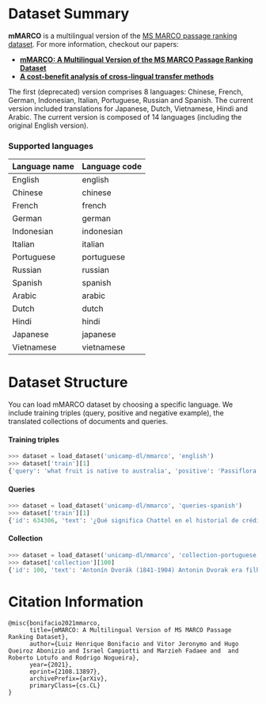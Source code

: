 # Dataset Summary

**mMARCO** is a multilingual version of the [MS MARCO passage ranking dataset](https://microsoft.github.io/msmarco/).
For more information, checkout our papers:
  * [**mMARCO: A Multilingual Version of the MS MARCO Passage Ranking Dataset**](https://arxiv.org/abs/2108.13897)
  * [**A cost-benefit analysis of cross-lingual transfer methods**](https://arxiv.org/abs/2105.06813)


The first (deprecated) version comprises 8 languages: Chinese, French, German, Indonesian, Italian, Portuguese, Russian and Spanish. The current version included translations for Japanese, Dutch, Vietnamese, Hindi and Arabic. The current version is composed of 14 languages (including the original English version).


### Supported languages

| Language name | Language code |
|---------------|---------------|
| English		| english		|
| Chinese		| chinese		|
| French		| french		|
| German		| german		|
| Indonesian	| indonesian	|
| Italian		| italian		|
| Portuguese	| portuguese	|
| Russian		| russian		|
| Spanish		| spanish		|
| Arabic        | arabic        |
| Dutch         | dutch         |
| Hindi         | hindi         |
| Japanese      | japanese      |
| Vietnamese    | vietnamese    |


# Dataset Structure

You can load mMARCO dataset by choosing a specific language. We include training triples (query, positive and negative example), the translated collections of documents and queries.


#### Training triples

```python
>>> dataset = load_dataset('unicamp-dl/mmarco', 'english')
>>> dataset['train'][1]
{'query': 'what fruit is native to australia', 'positive': 'Passiflora herbertiana. A rare passion fruit native to Australia. Fruits are green-skinned, white fleshed, with an unknown edible rating. Some sources list the fruit as edible, sweet and tasty, while others list the fruits as being bitter and inedible.assiflora herbertiana. A rare passion fruit native to Australia. Fruits are green-skinned, white fleshed, with an unknown edible rating. Some sources list the fruit as edible, sweet and tasty, while others list the fruits as being bitter and inedible.', 'negative': 'The kola nut is the fruit of the kola tree, a genus (Cola) of trees that are native to the tropical rainforests of Africa.'}
```

#### Queries

```python
>>> dataset = load_dataset('unicamp-dl/mmarco', 'queries-spanish')
>>> dataset['train'][1]
{'id': 634306, 'text': '¿Qué significa Chattel en el historial de crédito'}
```

#### Collection

```python
>>> dataset = load_dataset('unicamp-dl/mmarco', 'collection-portuguese')
>>> dataset['collection'][100]
{'id': 100, 'text': 'Antonín Dvorák (1841-1904) Antonin Dvorak era filho de açougueiro, mas ele não seguiu o negócio de seu pai. Enquanto ajudava seu pai a meio tempo, estudou música e se formou na Escola de Órgãos de Praga em 1859.'}
```


# Citation Information
```
@misc{bonifacio2021mmarco,
      title={mMARCO: A Multilingual Version of MS MARCO Passage Ranking Dataset}, 
      author={Luiz Henrique Bonifacio and Vitor Jeronymo and Hugo Queiroz Abonizio and Israel Campiotti and Marzieh Fadaee and  and Roberto Lotufo and Rodrigo Nogueira},
      year={2021},
      eprint={2108.13897},
      archivePrefix={arXiv},
      primaryClass={cs.CL}
}
```
